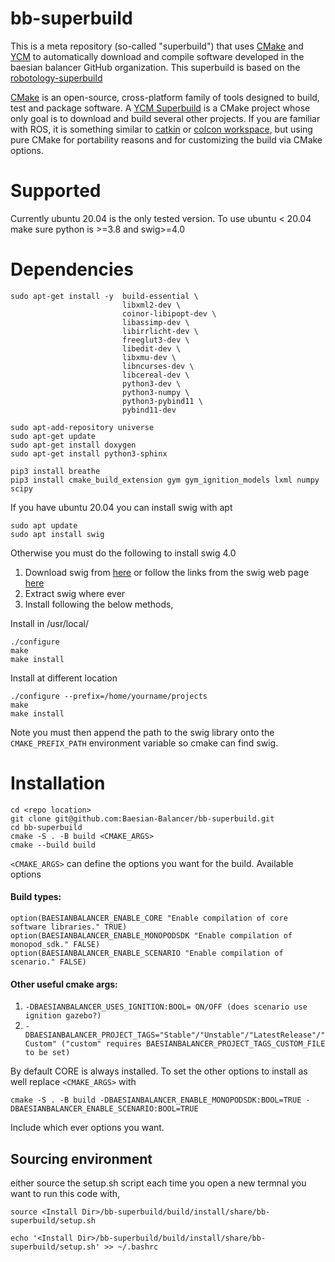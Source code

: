 # bb-superbuild

This is a meta repository (so-called "superbuild") that uses [CMake](https://cmake.org/) and [YCM](https://github.com/robotology/ycm) to automatically
download and compile software developed in the baesian balancer GitHub organization. This superbuild is based on the [robotology-superbuild](https://github.com/robotology/robotology-superbuild)

[CMake](https://cmake.org/) is an open-source, cross-platform family of tools designed to build, test and package software.
A [YCM Superbuild](http://robotology.github.io/ycm/gh-pages/git-master/index.html#superbuild) is a CMake project whose only goal is to download and build several other projects.
If you are familiar with ROS, it is something similar to [catkin](http://wiki.ros.org/catkin/workspaces) or [colcon workspace](https://colcon.readthedocs.io/en/released/user/quick-start.html), but using pure CMake for portability reasons and for customizing the build via CMake options.

<!-- Furthermore, the `robotology-superbuild` also contains some infrastructure to build **binaries** of the contained projects for some platforms.
You can read more about the superbuild concept in [YCM documentation](http://robotology.github.io/ycm/gh-pages/latest/index.html) or in the [related IRC paper](http://lornat75.github.io/papers/2018/domenichelli-irc.pdf). -->
# Supported
Currently ubuntu 20.04 is the only tested version. To use ubuntu < 20.04 make sure python is >=3.8 and swig>=4.0

# Dependencies

```
sudo apt-get install -y  build-essential \
                         libxml2-dev \
                         coinor-libipopt-dev \
                         libassimp-dev \
                         libirrlicht-dev \
                         freeglut3-dev \
                         libedit-dev \
                         libxmu-dev \
                         libncurses-dev \
                         libcereal-dev \
                         python3-dev \
                         python3-numpy \
                         python3-pybind11 \
                         pybind11-dev
```

<!-- might need this libeigen3-dev -->

```
sudo apt-add-repository universe
sudo apt-get update
sudo apt-get install doxygen
sudo apt-get install python3-sphinx
```

```
pip3 install breathe
pip3 install cmake_build_extension gym gym_ignition_models lxml numpy scipy
```

If you have ubuntu 20.04 you can install swig with apt
```
sudo apt update
sudo apt install swig
```

Otherwise you must do the following to install swig 4.0
1. Download swig from [here](https://sourceforge.net/projects/swig/files/swigwin/swigwin-4.0.2/swigwin-4.0.2.zip/download?use_mirror=newcontinuum) or follow the links from the swig web page [here](http://www.swig.org/download.html)
2. Extract swig where ever
3. Install following the below methods,

Install in /usr/local/
```
./configure
make
make install
```

Install at different location
```
./configure --prefix=/home/yourname/projects
make
make install
```

Note you must then append the path to the swig library onto the `CMAKE_PREFIX_PATH` environment variable so cmake can find swig.

# Installation

```
cd <repo location>
git clone git@github.com:Baesian-Balancer/bb-superbuild.git
cd bb-superbuild
cmake -S . -B build <CMAKE_ARGS>
cmake --build build
```

`<CMAKE_ARGS>` can define the options you want for the build. Available options

#### Build types:

```
option(BAESIANBALANCER_ENABLE_CORE "Enable compilation of core software libraries." TRUE)
option(BAESIANBALANCER_ENABLE_MONOPODSDK "Enable compilation of monopod_sdk." FALSE)
option(BAESIANBALANCER_ENABLE_SCENARIO "Enable compilation of scenario." FALSE)
```
#### Other useful cmake args:

1. `-DBAESIANBALANCER_USES_IGNITION:BOOL= ON/OFF (does scenario use ignition gazebo?)`
2. `-DBAESIANBALANCER_PROJECT_TAGS="Stable"/"Unstable"/"LatestRelease"/"Custom" ("custom" requires BAESIANBALANCER_PROJECT_TAGS_CUSTOM_FILE to be set)`

By default CORE is always installed. To set the other options to install as well replace `<CMAKE_ARGS>` with
```
cmake -S . -B build -DBAESIANBALANCER_ENABLE_MONOPODSDK:BOOL=TRUE -DBAESIANBALANCER_ENABLE_SCENARIO:BOOL=TRUE
```

Include which ever options you want.

## Sourcing environment

either source the setup.sh script each time you open a new termnal you want to run this code with,
```
source <Install Dir>/bb-superbuild/build/install/share/bb-superbuild/setup.sh
```

```
echo '<Install Dir>/bb-superbuild/build/install/share/bb-superbuild/setup.sh' >> ~/.bashrc
```

